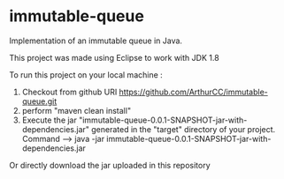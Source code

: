 # immutable-queue
Implementation of an immutable queue in Java.

This project was made using Eclipse  to work with JDK 1.8

To run this project on your local machine :
1) Checkout from github URI https://github.com/ArthurCC/immutable-queue.git
2) perform "maven clean install"
3) Execute the jar "immutable-queue-0.0.1-SNAPSHOT-jar-with-dependencies.jar" generated in the "target" directory of your project.
   Command --> java -jar immutable-queue-0.0.1-SNAPSHOT-jar-with-dependencies.jar
   
Or directly download the jar uploaded in this repository
